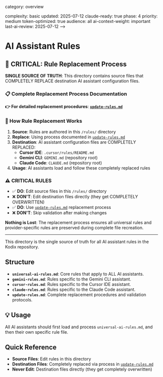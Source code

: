 <!-- AI-METADATA:
<!-- AI-CONTEXT-PRIORITY: always-include="false" summary-threshold="medium" -->category: overview

complexity: basic
updated: 2025-07-12
claude-ready: true
phase: 4
priority: medium
token-optimized: true
audience: all
ai-context-weight: important
last-ai-review: 2025-07-12
-->

# AI Assistant Rules

## 🚨 CRITICAL: Rule Replacement Process

**SINGLE SOURCE OF TRUTH**: This directory contains source files that COMPLETELY REPLACE destination AI assistant configuration files.

### 📋 Complete Replacement Process Documentation

**👉 For detailed replacement procedures**: **[`update-rules.md`](./update-rules.md)**

### 🔄 How Rule Replacement Works

1. **Source**: Rules are authored in this `/rules/` directory
2. **Replace**: Using process documented in [`update-rules.md`](./update-rules.md)
3. **Destination**: AI assistant configuration files are COMPLETELY REPLACED:
   - **Cursor IDE**: `.cursor/rules/README.md`
   - **Gemini CLI**: `GEMINI.md` (repository root)  
   - **Claude Code**: `CLAUDE.md` (repository root)
4. **Usage**: AI assistants load and follow these completely replaced rules

### ⚠️ CRITICAL RULES

- ✅ **DO**: Edit source files in this `/rules/` directory
- ❌ **DON'T**: Edit destination files directly (they get COMPLETELY OVERWRITTEN)
- ✅ **DO**: Use [`update-rules.md`](./update-rules.md) replacement process
- ❌ **DON'T**: Skip validation after making changes

**Nothing is Lost**: The replacement process ensures all universal rules and provider-specific rules are preserved during complete file recreation.

---

This directory is the single source of truth for all AI assistant rules in the Kodix repository.

## Structure

- **`universal-ai-rules.md`**: Core rules that apply to ALL AI assistants.
- **`gemini-rules.md`**: Rules specific to the Gemini CLI assistant.
- **`cursor-rules.md`**: Rules specific to the Cursor IDE assistant.
- **`claude-rules.md`**: Rules specific to the Claude Code assistant.
- **`update-rules.md`**: Complete replacement procedures and validation protocols.

## 💡 Usage

All AI assistants should first load and process `universal-ai-rules.md`, and then their own specific rule file.

## Quick Reference

- **Source Files**: Edit rules in this directory
- **Destination Files**: Completely replaced via process in [`update-rules.md`](./update-rules.md)
- **Never Edit**: Destination files directly (they get completely overwritten)
